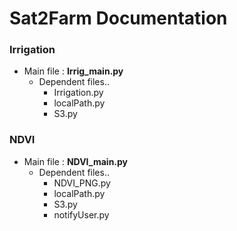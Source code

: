 # Sat2Farm Documentation

### Irrigation
- Main file : **Irrig_main.py**
  - Dependent files..
    - Irrigation.py
    - localPath.py
    - S3.py

### NDVI
- Main file : **NDVI_main.py**
  - Dependent files..
    - NDVI_PNG.py
    - localPath.py
    - S3.py
    - notifyUser.py

